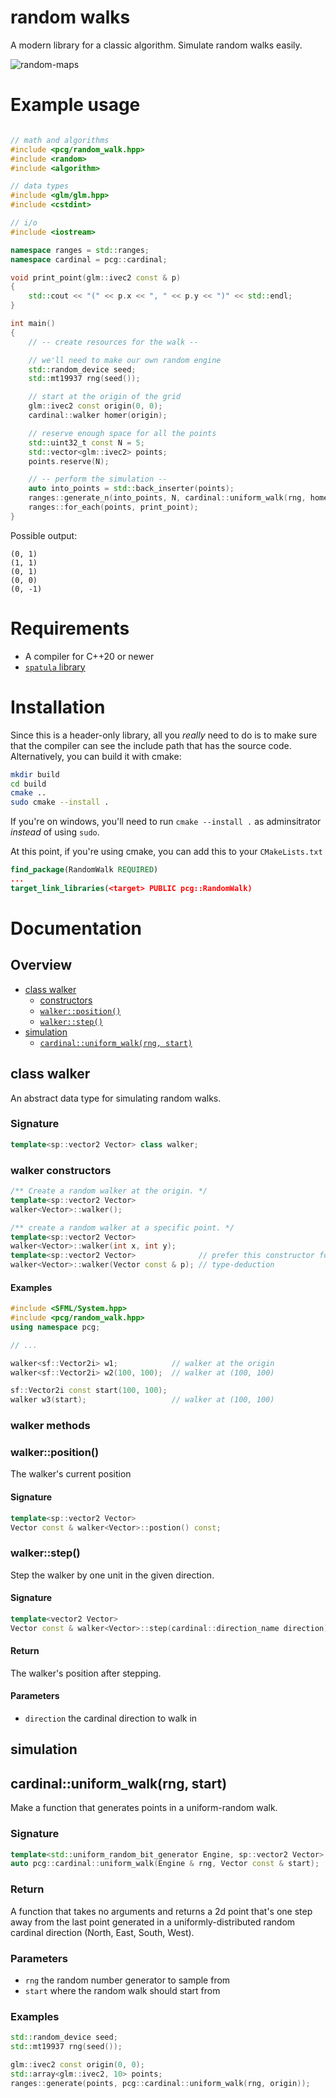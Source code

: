 # random walks

A modern library for a classic algorithm. Simulate random walks easily.

![random-maps](resources/all-maps.png)

# Example usage

```cpp

// math and algorithms
#include <pcg/random_walk.hpp>
#include <random>
#include <algorithm>

// data types
#include <glm/glm.hpp>
#include <cstdint>

// i/o
#include <iostream>

namespace ranges = std::ranges;
namespace cardinal = pcg::cardinal;

void print_point(glm::ivec2 const & p)
{
    std::cout << "(" << p.x << ", " << p.y << ")" << std::endl;
}

int main()
{
    // -- create resources for the walk --

    // we'll need to make our own random engine
    std::random_device seed;
    std::mt19937 rng(seed());

    // start at the origin of the grid
    glm::ivec2 const origin(0, 0);
    cardinal::walker homer(origin);

    // reserve enough space for all the points
    std::uint32_t const N = 5;
    std::vector<glm::ivec2> points;
    points.reserve(N);

    // -- perform the simulation --
    auto into_points = std::back_inserter(points);
    ranges::generate_n(into_points, N, cardinal::uniform_walk(rng, homer));
    ranges::for_each(points, print_point);
}
```

Possible output:

```
(0, 1)
(1, 1)
(0, 1)
(0, 0)
(0, -1)
```

# Requirements
- A compiler for C++20 or newer
- [`spatula` library](https://github.com/josiest/spatula)

# Installation
Since this is a header-only library, all you _really_ need to do is to make sure
that the compiler can see the include path that has the source code.
Alternatively, you can build it with cmake:

```sh
mkdir build
cd build
cmake ..
sudo cmake --install .
```

If you're on windows, you'll need to run `cmake --install .` as adminsitrator
_instead_ of using `sudo`.

At this point, if you're using cmake, you can add this to your `CMakeLists.txt`

```cmake
find_package(RandomWalk REQUIRED)
...
target_link_libraries(<target> PUBLIC pcg::RandomWalk)
```

# Documentation

## Overview
- [class walker](#class-walker)
    - [constructors](#walker-constructors)
    - [`walker::position()`](#walkerposition)
    - [`walker::step()`](#walkerstep)
- [simulation](#simulation)
    - [`cardinal::uniform_walk(rng, start)`](#cardinaluniform_walkrng-start)

## class walker
An abstract data type for simulating random walks.

### Signature
```cpp
template<sp::vector2 Vector> class walker;
```

### walker constructors

```cpp
/** Create a random walker at the origin. */
template<sp::vector2 Vector>
walker<Vector>::walker();

/** create a random walker at a specific point. */
template<sp::vector2 Vector>
walker<Vector>::walker(int x, int y);
template<sp::vector2 Vector>              // prefer this constructor for
walker<Vector>::walker(Vector const & p); // type-deduction
```

#### Examples
```cpp
#include <SFML/System.hpp>
#include <pcg/random_walk.hpp>
using namespace pcg;

// ...

walker<sf::Vector2i> w1;            // walker at the origin
walker<sf::Vector2i> w2(100, 100);  // walker at (100, 100)

sf::Vector2i const start(100, 100);
walker w3(start);                   // walker at (100, 100)
```

### walker methods

### walker::position()
The walker's current position

#### Signature
```cpp
template<sp::vector2 Vector>
Vector const & walker<Vector>::postion() const;
```

### walker::step()
Step the walker by one unit in the given direction.

#### Signature
```cpp
template<vector2 Vector>
Vector const & walker<Vector>::step(cardinal::direction_name direction);
```

#### Return
The walker's position after stepping.

#### Parameters
- `direction` the cardinal direction to walk in


## simulation

## cardinal::uniform_walk(rng, start)
Make a function that generates points in a uniform-random walk.

### Signature
```cpp
template<std::uniform_random_bit_generator Engine, sp::vector2 Vector>
auto pcg::cardinal::uniform_walk(Engine & rng, Vector const & start);
```

### Return
A function that takes no arguments and returns a 2d point that's one step away
from the last point generated in a uniformly-distributed random cardinal
direction (North, East, South, West).

### Parameters
- `rng` the random number generator to sample from
- `start` where the random walk should start from

### Examples
```cpp
std::random_device seed;
std::mt19937 rng(seed());

glm::ivec2 const origin(0, 0);
std::array<glm::ivec2, 10> points;
ranges::generate(points, pcg::cardinal::uniform_walk(rng, origin));
```
